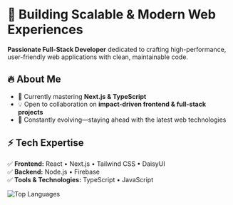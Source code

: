 # 🚀 Building Scalable & Modern Web Experiences  

**Passionate Full-Stack Developer** dedicated to crafting high-performance, user-friendly web applications with clean, maintainable code.

## 🔥 About Me
- 🌱 Currently mastering **Next.js & TypeScript**
- 💡 Open to collaboration on **impact-driven frontend & full-stack projects**
- 🎯 Constantly evolving—staying ahead with the latest web technologies

## ⚡ Tech Expertise  
✅ **Frontend:** React • Next.js • Tailwind CSS • DaisyUI  
✅ **Backend:** Node.js • Firebase  
✅ **Tools & Technologies:** TypeScript • JavaScript  






![Top Languages](https://github-readme-stats.vercel.app/api/top-langs/?username=MirazZim&layout=compact&theme=tokyonight)
